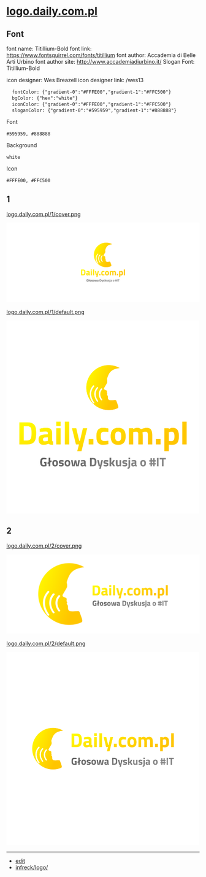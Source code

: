 # [logo.daily.com.pl](http://logo.daily.com.pl)


## Font

font name: Titillium-Bold
font link: https://www.fontsquirrel.com/fonts/titillium
font author: Accademia di Belle Arti Urbino
font author site: http://www.accademiadiurbino.it/
Slogan Font: Titillium-Bold

icon designer: Wes Breazell
icon designer link: /wes13


      fontColor: {"gradient-0":"#FFFE00","gradient-1":"#FFC500"}
      bgColor: {"hex":"white"}
      iconColor: {"gradient-0":"#FFFE00","gradient-1":"#FFC500"}
      sloganColor: {"gradient-0":"#595959","gradient-1":"#888888"}


Font

    #595959, #888888
    
    
Background

    white


Icon

    #FFFE00, #FFC500



## 1

[logo.daily.com.pl/1/cover.png](http://logo.daily.com.pl/1/cover.png)

![1/cover.png](1/cover.png)



[logo.daily.com.pl/1/default.png](http://logo.daily.com.pl/1/default.png)

![1/default.png](1/default.png)

## 2

[logo.daily.com.pl/2/cover.png](http://logo.daily.com.pl/2/cover.png)

![2/cover.png](2/cover.png)

[logo.daily.com.pl/2/default.png](http://logo.daily.com.pl/2/default.png)

![2/default.png](2/default.png)

---

+ [edit](https://github.com/daily-com-pl/logo/edit/main/README.md)
+ [infreck/logo/](https://github.com/daily-com-pl/logo/)
